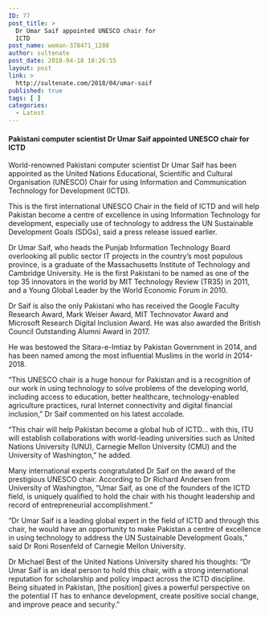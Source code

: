 ```yaml
---
ID: 77
post_title: >
  Dr Umar Saif appointed UNESCO chair for
  ICTD
post_name: woman-378471_1280
author: sultenate
post_date: 2018-04-18 18:26:55
layout: post
link: >
  http://sultenate.com/2018/04/umar-saif
published: true
tags: [ ]
categories:
  - Latest
---
```

<h4><strong>Pakistani computer scientist Dr Umar Saif appointed UNESCO chair for ICTD</strong></h4>
World-renowned Pakistani computer scientist Dr Umar Saif has been appointed as the United Nations Educational, Scientific and Cultural Organisation (UNESCO) Chair for using Information and Communication Technology for Development (ICTD).

This is the first international UNESCO Chair in the field of ICTD and will help Pakistan become a centre of excellence in using Information Technology for development, especially use of technology to address the UN Sustainable Development Goals (SDGs), said a press release issued earlier.

Dr Umar Saif, who heads the Punjab Information Technology Board overlooking all public sector IT projects in the country’s most populous province, is a graduate of the Massachusetts Institute of Technology and Cambridge University. He is the first Pakistani to be named as one of the top 35 innovators in the world by MIT Technology Review (TR35) in 2011, and a Young Global Leader by the World Economic Forum in 2010.

Dr Saif is also the only Pakistani who has received the Google Faculty Research Award, Mark Weiser Award, MIT Technovator Award and Microsoft Research Digital Inclusion Award. He was also awarded the British Council Outstanding Alumni Award in 2017.

He was bestowed the Sitara-e-Imtiaz by Pakistan Government in 2014, and has been named among the most influential Muslims in the world in 2014-2018.

“This UNESCO chair is a huge honour for Pakistan and is a recognition of our work in using technology to solve problems of the developing world, including access to education, better healthcare, technology-enabled agriculture practices, rural Internet connectivity and digital financial inclusion,” Dr Saif commented on his latest accolade.

“This chair will help Pakistan become a global hub of ICTD… with this, ITU will establish collaborations with world-leading universities such as United Nations University (UNU), Carnegie Mellon University (CMU) and the University of Washington,” he added.

Many international experts congratulated Dr Saif on the award of the prestigious UNESCO chair. According to Dr Richard Andersen from University of Washington, “Umar Saif, as one of the founders of the ICTD field, is uniquely qualified to hold the chair with his thought leadership and record of entrepreneurial accomplishment.”

“Dr Umar Saif is a leading global expert in the field of ICTD and through this chair, he would have an opportunity to make Pakistan a centre of excellence in using technology to address the UN Sustainable Development Goals,” said Dr Roni Rosenfeld of Carnegie Mellon University.

Dr Michael Best of the United Nations University shared his thoughts: “Dr Umar Saif is an ideal person to hold this chair, with a strong international reputation for scholarship and policy impact across the ICTD discipline. Being situated in Pakistan, [the position] gives a powerful perspective on the potential IT has to enhance development, create positive social change, and improve peace and security.”
